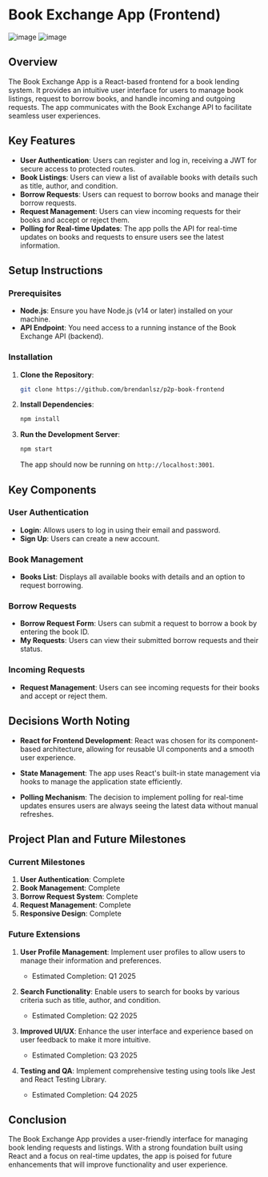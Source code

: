 # Book Exchange App (Frontend)

![image](https://github.com/user-attachments/assets/f51d5932-9144-4600-80cd-031c8eb68186)
![image](https://github.com/user-attachments/assets/a224dd7b-bf8c-45ed-be33-d37e6f112488)


## Overview

The Book Exchange App is a React-based frontend for a book lending system. It provides an intuitive user interface for users to manage book listings, request to borrow books, and handle incoming and outgoing requests. The app communicates with the Book Exchange API to facilitate seamless user experiences.

## Key Features

- **User Authentication**: Users can register and log in, receiving a JWT for secure access to protected routes.
- **Book Listings**: Users can view a list of available books with details such as title, author, and condition.
- **Borrow Requests**: Users can request to borrow books and manage their borrow requests.
- **Request Management**: Users can view incoming requests for their books and accept or reject them.
- **Polling for Real-time Updates**: The app polls the API for real-time updates on books and requests to ensure users see the latest information.

## Setup Instructions

### Prerequisites

- **Node.js**: Ensure you have Node.js (v14 or later) installed on your machine.
- **API Endpoint**: You need access to a running instance of the Book Exchange API (backend).

### Installation

1. **Clone the Repository**:
   ```bash
   git clone https://github.com/brendanlsz/p2p-book-frontend
   ```

2. **Install Dependencies**:
   ```bash
   npm install
   ```

3. **Run the Development Server**:
   ```bash
   npm start
   ```

   The app should now be running on `http://localhost:3001`.

## Key Components

### User Authentication
- **Login**: Allows users to log in using their email and password.
- **Sign Up**: Users can create a new account.

### Book Management
- **Books List**: Displays all available books with details and an option to request borrowing.

### Borrow Requests
- **Borrow Request Form**: Users can submit a request to borrow a book by entering the book ID.
- **My Requests**: Users can view their submitted borrow requests and their status.

### Incoming Requests
- **Request Management**: Users can see incoming requests for their books and accept or reject them.

## Decisions Worth Noting

- **React for Frontend Development**: React was chosen for its component-based architecture, allowing for reusable UI components and a smooth user experience.

- **State Management**: The app uses React's built-in state management via hooks to manage the application state efficiently.

- **Polling Mechanism**: The decision to implement polling for real-time updates ensures users are always seeing the latest data without manual refreshes.

## Project Plan and Future Milestones

### Current Milestones

1. **User Authentication**: Complete
2. **Book Management**: Complete
3. **Borrow Request System**: Complete
4. **Request Management**: Complete
5. **Responsive Design**: Complete

### Future Extensions

1. **User Profile Management**: Implement user profiles to allow users to manage their information and preferences.
   - Estimated Completion: Q1 2025

2. **Search Functionality**: Enable users to search for books by various criteria such as title, author, and condition.
   - Estimated Completion: Q2 2025

3. **Improved UI/UX**: Enhance the user interface and experience based on user feedback to make it more intuitive.
   - Estimated Completion: Q3 2025

4. **Testing and QA**: Implement comprehensive testing using tools like Jest and React Testing Library.
   - Estimated Completion: Q4 2025

## Conclusion

The Book Exchange App provides a user-friendly interface for managing book lending requests and listings. With a strong foundation built using React and a focus on real-time updates, the app is poised for future enhancements that will improve functionality and user experience.
